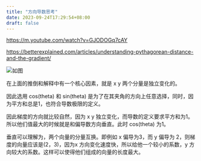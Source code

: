 ```yaml
---
title: "方向导数思考"
date: 2023-09-24T17:29:54+08:00
draft: false
---
```


https://m.youtube.com/watch?v=GJODOGq7cAY

https://betterexplained.com/articles/understanding-pythagorean-distance-and-the-gradient/

![如图](/pics/directional.dr.png)

在上面的推倒和解释中有一个核心因素，就是 x y 两个分量是独立变化的。

因此选用 cos(theta) 和 sin(theta) 是为了在其夹角的方向上任意选择，同时，因为平方和总是1，也符合导数极限的定义。

因此梯度的方向就比较自然，因为 x y 独立变化，而导数的定义要求平方和为1。所以他们值最大的时候就是和偏导数方向垂直。此时 cos(theta) 为1。

垂直可以理解为，两个向量的分量互换。即例如 x 偏导为3，而 y 偏导为 2，则梯度的向量应该是(2，3)，因为x 方向变化速度快，所以给他一个较小的系数，y 方向较大的系数。这样可以使得他们组成的向量的长度最大。
